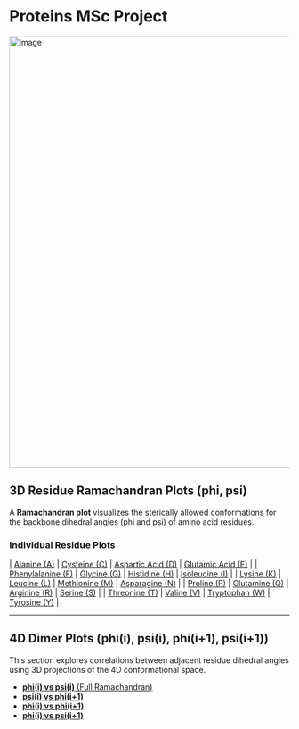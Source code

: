 # Proteins MSc Project 

<img width="1762" height="773" alt="image" src="https://github.com/user-attachments/assets/26d05505-ce5c-465d-8e71-d164a465f4e7" />


## 3D Residue Ramachandran Plots (phi, psi)

A **Ramachandran plot** visualizes the sterically allowed conformations for the backbone dihedral angles (phi and psi) of amino acid residues.


### Individual Residue Plots

| [Alanine (A)](A_ramachandran.html) | [Cysteine (C)](C_ramachandran.html) | [Aspartic Acid (D)](D_ramachandran.html) | [Glutamic Acid (E)](E_ramachandran.html) |
| [Phenylalanine (F)](F_ramachandran.html) | [Glycine (G)](G_ramachandran.html) | [Histidine (H)](H_ramachandran.html) | [Isoleucine (I)](I_ramachandran.html) |
| [Lysine (K)](K_ramachandran.html) | [Leucine (L)](L_ramachandran.html) | [Methionine (M)](M_ramachandran.html) | [Asparagine (N)](N_ramachandran.html) |
| [Proline (P)](P_ramachandran.html) | [Glutamine (Q)](Q_ramachandran.html) | [Arginine (R)](R_ramachandran.html) | [Serine (S)](S_ramachandran.html) |
| [Threonine (T)](T_ramachandran.html) | [Valine (V)](V_ramachandran.html) | [Tryptophan (W)](W_ramachandran.html) | [Tyrosine (Y)](Y_ramachandran.html) |

---

## 4D Dimer Plots (phi(i), psi(i), phi(i+1), psi(i+1))

This section explores correlations between adjacent residue dihedral angles using 3D projections of the 4D conformational space.

* [**phi(i) vs psi(i)** (Full Ramachandran)](phi_i_vs_psi_i_surface.html)
* [**psi(i) vs phi(i+1)**](psi_i_vs_phi_i+1_surface.html)
* [**phi(i) vs phi(i+1)**](phi_i_vs_phi_i+1_surface.html)
* [**phi(i) vs psi(i+1)**](phi_i_vs_psi_i+1_surface.html)
